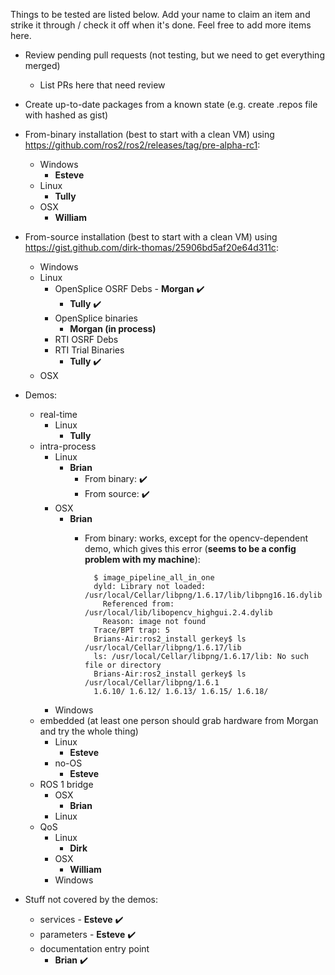Things to be tested are listed below.
Add your name to claim an item and strike it through / check it off when it's done.
Feel free to add more items here.

* Review pending pull requests (not testing, but we need to get everything merged)
  * List PRs here that need review

* Create up-to-date packages from a known state (e.g. create .repos file with hashed as gist)
* From-binary installation (best to start with a clean VM) using https://github.com/ros2/ros2/releases/tag/pre-alpha-rc1:
  * Windows
      * **Esteve**
  * Linux
    * **Tully**
  * OSX
      * **William**
* From-source installation (best to start with a clean VM) using https://gist.github.com/dirk-thomas/25906bd5af20e64d311c:
  * Windows
  * Linux
    * OpenSplice OSRF Debs - **Morgan** :heavy_check_mark:
      * **Tully** :heavy_check_mark:
    * OpenSplice binaries 
      * **Morgan (in process)**
    * RTI OSRF Debs
    * RTI Trial Binaries
      * **Tully** :heavy_check_mark:
  * OSX
* Demos:
  * real-time
    * Linux
      * **Tully**
  * intra-process
    * Linux
      * **Brian**
        * From binary: :heavy_check_mark: 
        * From source: :heavy_check_mark: 
    * OSX
      * **Brian**
        * From binary: works, except for the opencv-dependent demo, which gives this error (**seems to be a config problem with my machine**):
                
                $ image_pipeline_all_in_one
                dyld: Library not loaded: /usr/local/Cellar/libpng/1.6.17/lib/libpng16.16.dylib
                  Referenced from: /usr/local/lib/libopencv_highgui.2.4.dylib
                  Reason: image not found
                Trace/BPT trap: 5
                Brians-Air:ros2_install gerkey$ ls /usr/local/Cellar/libpng/1.6.17/lib
                ls: /usr/local/Cellar/libpng/1.6.17/lib: No such file or directory
                Brians-Air:ros2_install gerkey$ ls /usr/local/Cellar/libpng/1.6.1
                1.6.10/ 1.6.12/ 1.6.13/ 1.6.15/ 1.6.18/ 
    * Windows
  * embedded (at least one person should grab hardware from Morgan and try the whole thing)
    * Linux
      * **Esteve**
    * no-OS
      * **Esteve**
  * ROS 1 bridge
    * OSX
      * **Brian**
    * Linux
  * QoS
    * Linux
      * **Dirk**
    * OSX
      * **William**
    * Windows
* Stuff not covered by the demos:
  * services - **Esteve** :heavy_check_mark: 
  * parameters - **Esteve** :heavy_check_mark: 
  * documentation entry point
    * **Brian** :heavy_check_mark: 